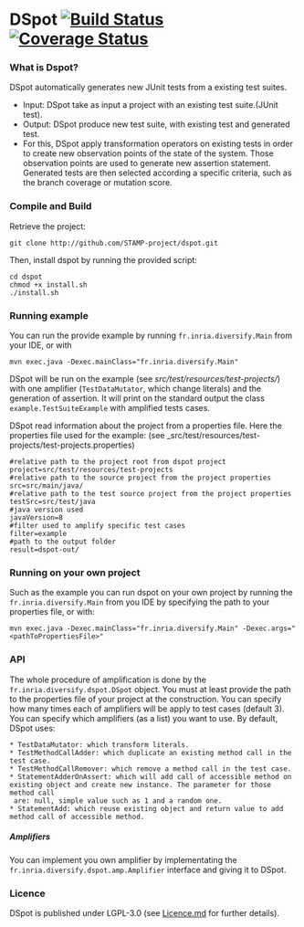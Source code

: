 DSpot [![Build Status](https://travis-ci.org/STAMP-project/dspot.svg?branch=master)](https://travis-ci.org/STAMP-project/dspot)[![Coverage Status](https://coveralls.io/repos/github/STAMP-project/dspot/badge.svg?branch=master)](https://coveralls.io/github/STAMP-project/dspot?branch=master)
=====================================================================================================================

### What is Dspot?

DSpot automatically generates new JUnit tests from a existing test suites.
- Input: DSpot take as input a project with an existing test suite.(JUnit test).
- Output: DSpot produce new test suite, with existing test and generated test.
- For this, DSpot apply transformation operators on existing tests in order to create new observation points of the state of the system. Those observation points are used to generate new assertion statement. Generated tests are then selected according a specific criteria, such as the branch coverage or mutation score.

### Compile and Build

Retrieve the project:
```
git clone http://github.com/STAMP-project/dspot.git
```

Then, install dspot by running the provided script:
```
cd dspot
chmod +x install.sh
./install.sh
```

### Running example

You can run the provide example by running `fr.inria.diversify.Main` from your IDE, or with
```
mvn exec.java -Dexec.mainClass="fr.inria.diversify.Main"
```

DSpot will be run on the example (see _src/test/resources/test-projects/_) with one amplifier (`TestDataMutator`, which change literals) and the generation of assertion.
It will print on the standard output the class `example.TestSuiteExample` with amplified tests cases.

DSpot read information about the project from a properties file. Here the properties file used for the example: (see _src/test/resources/test-projects/test-projects.properties) 
```properties
#relative path to the project root from dspot project
project=src/test/resources/test-projects
#relative path to the source project from the project properties
src=src/main/java/
#relative path to the test source project from the project properties
testSrc=src/test/java
#java version used
javaVersion=8
#filter used to amplify specific test cases
filter=example
#path to the output folder
result=dspot-out/
```

### Running on your own project

Such as the example you can run dspot on your own project by running the `fr.inria.diversify.Main` from you IDE by specifying the path to your properties file, or with:
```
mvn exec.java -Dexec.mainClass="fr.inria.diversify.Main" -Dexec.args="<pathToPropertiesFile>"
```

### API

The whole procedure of amplification is done by the `fr.inria.diversify.dspot.DSpot` object. 
You must at least provide the path to the properties file of your project at the construction.
You can specify how many times each of amplifiers will be apply to test cases (default 3).
You can specify which amplifiers (as a list) you want to use. By default, DSpot uses: 

    * TestDataMutator: which transform literals.
    * TestMethodCallAdder: which duplicate an existing method call in the test case.
    * TestMethodCallRemover: which remove a method call in the test case.
    * StatementAdderOnAssert: which will add call of accessible method on existing object and create new instance. The parameter for those method call
     are: null, simple value such as 1 and a random one.
    * StatementAdd: which reuse existing object and return value to add method call of accessible method.

##### Amplifiers

You can implement you own amplifier by implementating the `fr.inria.diversify.dspot.amp.Amplifier` interface and giving it to DSpot.


### Licence

DSpot is published under LGPL-3.0 (see [Licence.md](https://github.com/STAMP-project/dspot/blob/master/Licence.md) for further details).
